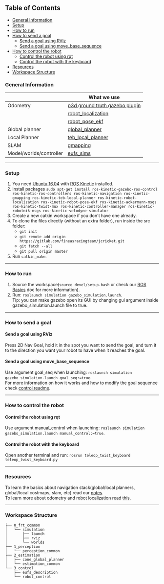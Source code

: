 ## Table of Contents
- [General Information](#general-information)
- [Setup](#setup)
- [How to run](#how-to-run)
- [How to send a goal](#how-to-send-a-goal)
    - [Send a goal using RViz](#send-a-goal-using-rviz)
    - [Send a goal using move_base_sequence](#send-a-goal-using-move_base_sequence)
- [How to control the robot](#how-to-control-the-robot)
    - [Control the robot using rqt](#control-the-robot-using-rqt)
    - [Control the robot with the keyboard](#control-the-robot-with-the-keyboard)
- [Resources](#resources)
- [Workspace Structure](#workspace-structure)

### General Information

|   | What we use |
| --- | --- |
| Odometry | [p3d ground truth gazebo plugin](http://answers.gazebosim.org/question/5308/getting-the-gazebo-plugin-p3d-working-hydro/) |
|   | [robot_localization](http://wiki.ros.org/robot_localization) |
|   | [robot_pose_ekf](http://wiki.ros.org/robot_pose_ekf) |
| Global planner | [global_planner](http://wiki.ros.org/global_planner) |
| Local Planner | [teb_local_planner](http://wiki.ros.org/teb_local_planner) |
| SLAM | [gmapping](http://wiki.ros.org/gmapping) |
| Model/worlds/controller | [eufs_sims](https://github.com/eufsa/eufs_sim) |

----

### Setup

1. You need [Ubuntu 16.04](http://releases.ubuntu.com/16.04/) with [ROS Kinetic](http://wiki.ros.org/kinetic/Installation/Ubuntu) installed.
2. Install packages `sudo apt-get install ros-kinetic-gazebo-ros-control ros-kinetic-ros-controllers ros-kinetic-navigation ros-kinetic-gmapping ros-kinetic-teb-local-planner ros-kinetic-robot-localization ros-kinetic-robot-pose-ekf ros-kinetic-ackermann-msgs ros-kinetic-twist-mux ros-kinetic-controller-manager ros-kinetic-robotnik-msgs ros-kinetic-velodyne-simulator`
3. Create a new catkin workspace if you don't have one already.
4. To clone the files directly (without an extra folder), run inside the src folder:
    - `git init`
    - `git remote add origin https://gitlab.com/fineasracingteam/jcricket.git`
    - `git fetch --all`
    - `git pull origin master`
5. Run `catkin_make`.

----

### How to run

1. Source the workspace(`source devel/setup.bash` or check our [ROS Basics](https://docs.google.com/document/d/1HTMq7Cwe4MZPlNUSJqRnfYy1TClEv3lscJfn8Ei_yrE/edit?usp=sharing) doc for more information).
2. Run: `roslaunch simulation gazebo_simulation.launch`.   
Tip: you can make gazebo open its GUI by changing gui argument inside gazebo_simulation.launch file to true.

----

### How to send a goal

#### Send a goal using RViz

Press 2D Nav Goal, hold it in the spot you want to send the goal, and turn it to the direction you want your robot to have when it reaches the goal.

#### Send a goal using move_base_sequence

Use argument goal_seq when launching: `roslaunch simulation gazebo_simulation.launch goal_seq:=true`.   
For more information on how it works and how to modify the goal sequence check [control readme](3_control/robot_control/README.md).

----

### How to control the robot

#### Control the robot using rqt

Use argument manual_control when launching: `roslaunch simulation gazebo_simulation.launch manual_control:=true`.

#### Control the robot with the keyboard

Open another terminal and run: `rosrun teleop_twist_keyboard teleop_twist_keyboard.py`

----

### Resources

To learn the basics about navigation stack(global/local planners, global/local costmaps, slam, etc) read our [notes](https://docs.google.com/document/d/16-5KOVbNeFnTPGc-kzu8Ekxp12gSc4EVdfgeUYXNKyg/edit?usp=sharing).  
To learn more about odometry and robot localization read [this](https://docs.google.com/document/d/1BYfTE1UvOFvjqe9twNMvkgo7YhZLXmMKIsxzH5Jt48M/edit?usp=sharing).  

----

### Workspace Structure

    ├── 0_frt_common
    │   └── simulation
    │       ├── launch
    │       ├── rviz
    │       └── worlds
    ├── 1_perception
    │   └── perception_common
    ├── 2_estimation
    │   ├── cone_global_planner
    │   └── estimation_common
    └── 3_control
        ├── eufs_description
        └── robot_control
